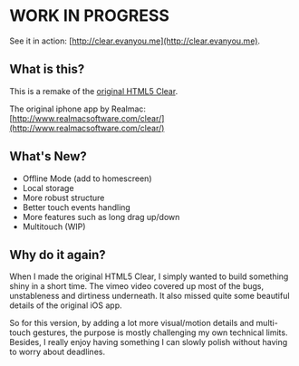 # WORK IN PROGRESS

See it in action: [http://clear.evanyou.me](http://clear.evanyou.me).

## What is this?

This is a remake of the [original HTML5 Clear](https://raw.github.com/yyx990803/HTML5-Clear).

The original iphone app by Realmac: [http://www.realmacsoftware.com/clear/](http://www.realmacsoftware.com/clear/)


## What's New?

- Offline Mode (add to homescreen)
- Local storage
- More robust structure
- Better touch events handling
- More features such as long drag up/down
- Multitouch (WIP)

## Why do it again?

When I made the original HTML5 Clear, I simply wanted to build something shiny in a short time. The vimeo video covered up most of the bugs, unstableness and dirtiness underneath. It also missed quite some beautiful details of the original iOS app.

So for this version, by adding a lot more visual/motion details and multi-touch gestures, the purpose is mostly challenging my own technical limits. Besides, I really enjoy having something I can slowly polish without having to worry about deadlines.
